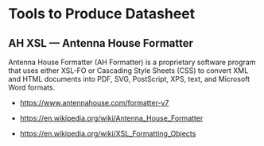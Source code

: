 # Tools to Produce Datasheet

## AH XSL — Antenna House Formatter

Antenna House Formatter (AH Formatter) is a proprietary software program that uses either XSL-FO or
Cascading Style Sheets (CSS) to convert XML and HTML documents into PDF, SVG, PostScript, XPS, text,
and Microsoft Word formats.

* https://www.antennahouse.com/formatter-v7

* https://en.wikipedia.org/wiki/Antenna_House_Formatter
* https://en.wikipedia.org/wiki/XSL_Formatting_Objects
